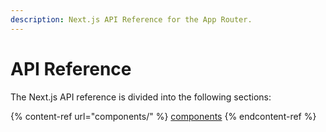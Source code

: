 ```yaml
---
description: Next.js API Reference for the App Router.
---
```


# API Reference

The Next.js API reference is divided into the following sections:

{% content-ref url="components/" %}
[components](components/)
{% endcontent-ref %}



